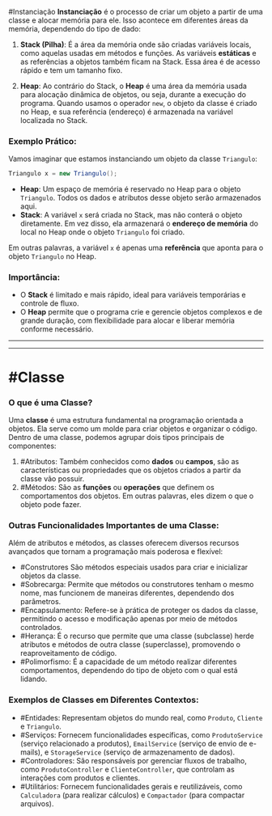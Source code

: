 
#Instanciação
**Instanciação** é o processo de criar um objeto a partir de uma classe e alocar memória para ele. Isso acontece em diferentes áreas da memória, dependendo do tipo de dado:

1. **Stack (Pilha)**: É a área da memória onde são criadas variáveis locais, como aquelas usadas em métodos e funções. As variáveis **estáticas** e as referências a objetos também ficam na Stack. Essa área é de acesso rápido e tem um tamanho fixo.
    
2. **Heap**: Ao contrário do Stack, o **Heap** é uma área da memória usada para alocação dinâmica de objetos, ou seja, durante a execução do programa. Quando usamos o operador `new`, o objeto da classe é criado no Heap, e sua referência (endereço) é armazenada na variável localizada no Stack.
    

### Exemplo Prático:

Vamos imaginar que estamos instanciando um objeto da classe `Triangulo`:

```java
Triangulo x = new Triangulo();
```
- **Heap**: Um espaço de memória é reservado no Heap para o objeto `Triangulo`. Todos os dados e atributos desse objeto serão armazenados aqui.
- **Stack**: A variável `x` será criada no Stack, mas não conterá o objeto diretamente. Em vez disso, ela armazenará o **endereço de memória** do local no Heap onde o objeto `Triangulo` foi criado.

Em outras palavras, a variável `x` é apenas uma **referência** que aponta para o objeto `Triangulo` no Heap.

### Importância:

- O **Stack** é limitado e mais rápido, ideal para variáveis temporárias e controle de fluxo.
- O **Heap** permite que o programa crie e gerencie objetos complexos e de grande duração, com flexibilidade para alocar e liberar memória conforme necessário.

---
---

# #Classe 

### O que é uma Classe?

Uma **classe** é uma estrutura fundamental na programação orientada a objetos. Ela serve como um molde para criar objetos e organizar o código. Dentro de uma classe, podemos agrupar dois tipos principais de componentes:

1. #Atributos: Também conhecidos como **dados** ou **campos**, são as características ou propriedades que os objetos criados a partir da classe vão possuir.
2. #Métodos: São as **funções** ou **operações** que definem os comportamentos dos objetos. Em outras palavras, eles dizem o que o objeto pode fazer.

### Outras Funcionalidades Importantes de uma Classe:

Além de atributos e métodos, as classes oferecem diversos recursos avançados que tornam a programação mais poderosa e flexível:

- #Construtores São métodos especiais usados para criar e inicializar objetos da classe.
- #Sobrecarga: Permite que métodos ou construtores tenham o mesmo nome, mas funcionem de maneiras diferentes, dependendo dos parâmetros.
- #Encapsulamento: Refere-se à prática de proteger os dados da classe, permitindo o acesso e modificação apenas por meio de métodos controlados.
- #Herança: É o recurso que permite que uma classe (subclasse) herde atributos e métodos de outra classe (superclasse), promovendo o reaproveitamento de código.
- #Polimorfismo: É a capacidade de um método realizar diferentes comportamentos, dependendo do tipo de objeto com o qual está lidando.

### Exemplos de Classes em Diferentes Contextos:

- #Entidades: Representam objetos do mundo real, como `Produto`, `Cliente` e `Triangulo`.
- #Serviços: Fornecem funcionalidades específicas, como `ProdutoService` (serviço relacionado a produtos), `EmailService` (serviço de envio de e-mails), e `StorageService` (serviço de armazenamento de dados).
- #Controladores: São responsáveis por gerenciar fluxos de trabalho, como `ProdutoController` e `ClienteController`, que controlam as interações com produtos e clientes.
- #Utilitários: Fornecem funcionalidades gerais e reutilizáveis, como `Calculadora` (para realizar cálculos) e `Compactador` (para compactar arquivos).
